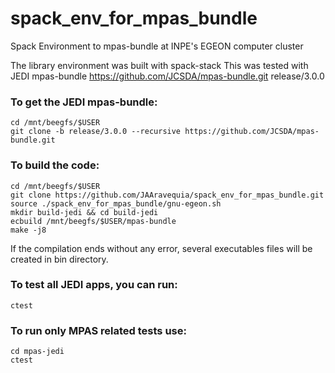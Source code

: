 # spack_env_for_mpas_bundle
Spack Environment to mpas-bundle at INPE's EGEON computer cluster

The library environment was built with spack-stack 
This was tested with JEDI mpas-bundle https://github.com/JCSDA/mpas-bundle.git release/3.0.0

### To get the JEDI mpas-bundle: 

```
cd /mnt/beegfs/$USER
git clone -b release/3.0.0 --recursive https://github.com/JCSDA/mpas-bundle.git
```

### To build the code:

```
cd /mnt/beegfs/$USER
git clone https://github.com/JAAravequia/spack_env_for_mpas_bundle.git
source ./spack_env_for_mpas_bundle/gnu-egeon.sh
mkdir build-jedi && cd build-jedi
ecbuild /mnt/beegfs/$USER/mpas-bundle
make -j8
```

If the compilation ends without any error, several executables files will be created in bin directory.

### To test all JEDI apps, you can run:

```
ctest
```
### To run only MPAS related tests use:
```
cd mpas-jedi
ctest
```
